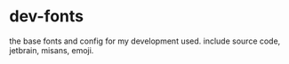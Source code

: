 # dev-fonts
the base fonts and config for my development used. include source code, jetbrain, misans, emoji.

